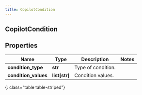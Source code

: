 ```yaml
---
title: CopilotCondition
---
```

## CopilotCondition

## Properties

|Name | Type | Description | Notes|
|------------ | ------------- | ------------- | -------------|
| **condition_type** | **str** | Type of condition. | |
| **condition_values** | **list[str]** | Condition values. | |
{: class="table table-striped"}



